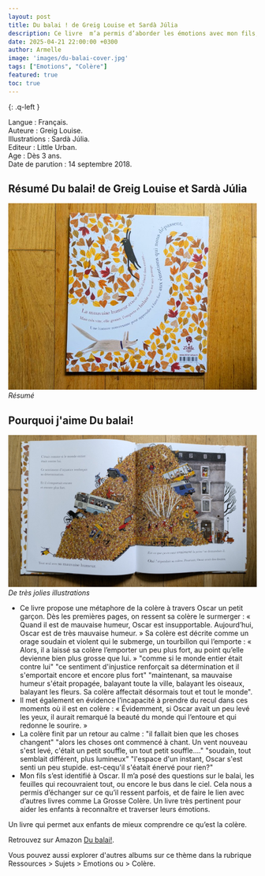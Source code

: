 ```yaml
---
layout: post
title: Du balai ! de Greig Louise et Sardà Júlia 
description: Ce livre  m’a permis d’aborder les émotions avec mon fils, notamment la colère, pour l’aider à les reconnaître et à mieux les comprendre.
date: 2025-04-21 22:00:00 +0300
author: Armelle
image: 'images/du-balai-cover.jpg'
tags: ["Emotions", "Colère"]
featured: true
toc: true
---
```


{: .q-left }

Langue : Français.        
Auteure : Greig Louise.       
Illustrations : Sardà Júlia.          
Editeur : Little Urban.         
Age : Dès 3 ans.  
Date de parution : 14 septembre 2018. 

## Résumé Du balai! de Greig Louise et Sardà Júlia 

![Résumé](images/du-balai-resume.jpg)
*Résumé*

## Pourquoi j'aime Du balai! 

![De très jolies illustrations](images/du-balai-int.jpg)
*De très jolies illustrations*
- Ce livre propose une métaphore de la colère à travers Oscar un petit garçon. Dès les premières pages, on ressent sa colère le surmerger : « Quand il est de mauvaise humeur, Oscar est insupportable. Aujourd’hui, Oscar est de très mauvaise humeur. » Sa colère est décrite comme un orage soudain et violent qui le submerge, un tourbillon qui l’emporte : « Alors, il a laissé sa colère l’emporter un peu plus fort, au point qu’elle devienne bien plus grosse que lui. » "comme si le monde entier était contre lui" "ce sentiment d'injustice renforçait sa détermination et il s'emportait encore et encore plus fort" "maintenant, sa mauvaise humeur s'était propagée, balayant toute la ville, balayant les oiseaux, balayant les fleurs. Sa colère affectait désormais tout et tout le monde".
- Il met également en évidence l’incapacité à prendre du recul dans ces moments où il est en colère : « Évidemment, si Oscar avait un peu levé les yeux, il aurait remarqué la beauté du monde qui l’entoure et qui redonne le sourire. »
- La colère finit par un retour au calme : "il fallait bien que les choses changent" "alors les choses ont commencé à chant. Un vent nouveau s'est levé, c'était un petit souffle, un tout petit souffle...." "soudain, tout semblait différent, plus lumineux"  "l'espace d'un instant, Oscar s'est senti un peu stupide. est-cequ'il s'éatait énervé pour rien?"
- Mon fils s’est identifié à Oscar. Il m’a posé des questions sur le balai, les feuilles qui recouvraient tout, ou encore le bus dans le ciel. Cela nous a permis d’échanger sur ce qu’il ressent parfois, et de faire le lien avec d’autres livres comme La Grosse Colère. Un livre très pertinent pour aider les enfants à reconnaître et traverser leurs émotions.

Un livre qui permet aux enfants de mieux comprendre ce qu’est la colère.

Retrouvez sur Amazon [Du balai!](https://amzn.to/4j8ouTr).

Vous pouvez aussi explorer d'autres albums sur ce thème dans la rubrique Ressources > Sujets > Emotions ou  > Colère.

 

